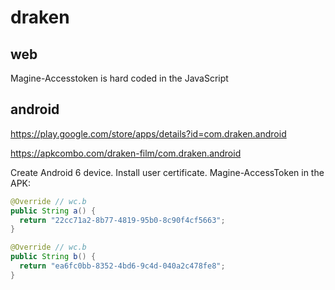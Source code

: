 # draken

## web

Magine-Accesstoken is hard coded in the JavaScript

## android

https://play.google.com/store/apps/details?id=com.draken.android

https://apkcombo.com/draken-film/com.draken.android

Create Android 6 device. Install user certificate. Magine-AccessToken in the
APK:

~~~java
@Override // wc.b
public String a() {
  return "22cc71a2-8b77-4819-95b0-8c90f4cf5663";
}

@Override // wc.b
public String b() {
  return "ea6fc0bb-8352-4bd6-9c4d-040a2c478fe8";
}
~~~
